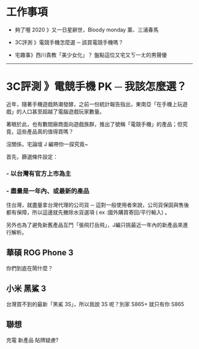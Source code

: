 # 工作事項
- 夠了喔 2020 》又一日星辭世，Bloody monday 薰、三浦春馬
  
- 3C評測 》電競手機怎麼選 ─ 該買電競手機嗎？
  
- 宅趣事》西川貴教「美少女化」？ 盤點這位又宅又ㄎ一ㄤ的男聲優

----

#  3C評測 》電競手機 PK ─ 我該怎麼選？

近年，隨著手機遊戲熱潮發酵，之前一份統計報告指出，東南亞「在手機上玩遊戲」的人口甚至超越了電腦遊戲玩家數量。

著眼於此，也有數間廠商面向遊戲族群，推出了號稱「電競手機」的產品；但究竟，這些產品真的值得買嗎？

沒關係，宅論壇 J 編帶你一探究竟~

首先，篩選條件設定：
### - 以台灣有官方上市為主
### - 盡量是一年內、或最新的產品
住台灣，就盡量拿台灣代理的公司貨 ─ 這對一般使用者來說，公司貨保固與售後都有保障，所以這邊就先撇除水貨選項 ( ex :國外購買寄回/平行輸入) 。

另外也為了避免新舊產品互鬥「張飛打岳飛」，J編只挑最近一年內的新產品來進行解析。

## 華碩 ROG Phone 3






你們到底在鬧什麼？




## 小米 黑鯊 3 
台灣買不到的最新「黑鯊 3S」，所以我說 3S 呢？別家 S865+ 就只有你 S865 



## 聯想
充電
新產品 貼牌疑慮?
